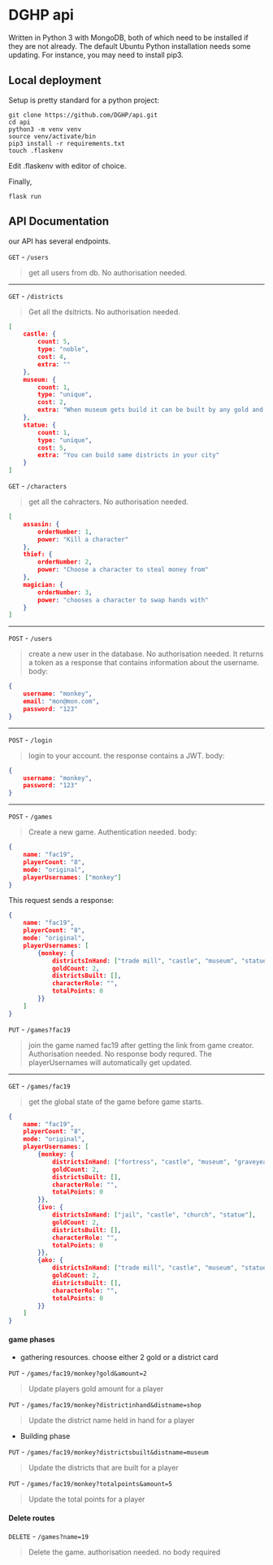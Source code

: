 # DGHP api
Written in Python 3 with MongoDB, both of which need to be installed if they are not already. The default Ubuntu Python installation needs some updating. For instance, you may need to install pip3.

## Local deployment

Setup is pretty standard for a python project:

```
git clone https://github.com/DGHP/api.git
cd api
python3 -m venv venv
source venv/activate/bin
pip3 install -r requirements.txt
touch .flaskenv
```

Edit .flaskenv with editor of choice. 

Finally,

```
flask run
```

## API Documentation

our API has several endpoints. 

`GET` - `/users`

> get all users from db. No authorisation needed.

---

`GET` - `/districts`
> Get all the dsitricts. No authorisation needed.

```json
[
	castle: {
		count: 5,
		type: "noble",
		cost: 4,
		extra: ""
	},
	museum: {
		count: 1,
		type: "unique",
		cost: 2,
		extra: "When museum gets build it can be built by any gold and is worth of double the amount" 
	},
	statue: {
		count: 1,
		type: "unique",
		cost: 5,
		extra: "You can build same districts in your city"
	}
]
```

`GET` - `/characters`
> get all the cahracters. No authorisation needed.

```json
[
	assasin: {
		orderNumber: 1,
		power: "Kill a character"
	}, 
	thief: {
		orderNumber: 2,
		power: "Choose a character to steal money from"
	},
	magician: {
		orderNumber: 3,
		power: "chooses a character to swap hands with"
	}
]
```

---

`POST` - `/users`

> create a new user in the database. No authorisation needed. It returns a token as a response that contains information about the username. body:

```json
{
	username: "monkey",
	email: "mon@mon.com",
	password: "123"
}
```

---

`POST` - `/login`

> login to your account. the response contains a JWT. body:

```json
{
	username: "monkey",
	password: "123"
}
```

---

`POST` - `/games`

> Create a new game. Authentication needed. body:

```json
{
	name: "fac19",
	playerCount: "8",
	mode: "original",
	playerUsernames: ["monkey"]
}
```

This request sends a response:

```json
{
	name: "fac19",
	playerCount: "8",
	mode: "original",
	playerUsernames: [
		{monkey: {
			districtsInHand: ["trade mill", "castle", "museum", "statue"],
			goldCount: 2,
			districtsBuilt: [],
			characterRole: "",
			totalPoints: 0
		}}
	]
}
```

`PUT` - `/games?fac19`

> join the game named fac19 after getting the link from game creator. Authorisation needed. No response body requred. The playerUsernames will automatically get updated.
---

`GET` - `/games/fac19`

> get the global state of the game before game starts.

```json
{
	name: "fac19",
	playerCount: "8",
	mode: "original",
	playerUsernames: [
		{monkey: {
			districtsInHand: ["fortress", "castle", "museum", "graveyeard"],
			goldCount: 2,
			districtsBuilt: [],
			characterRole: "",
			totalPoints: 0
		}},
		{ivo: {
			districtsInHand: ["jail", "castle", "church", "statue"],
			goldCount: 2,
			districtsBuilt: [],
			characterRole: "",
			totalPoints: 0
		}},
		{ako: {
			districtsInHand: ["trade mill", "castle", "museum", "statue"],
			goldCount: 2,
			districtsBuilt: [],
			characterRole: "",
			totalPoints: 0
		}}
	]
}
```
#### game phases

* gathering resources. choose either 2 gold or a district card

`PUT` - `/games/fac19/monkey?gold&amount=2`
> Update players gold amount for a player

`PUT` - `/games/fac19/monkey?districtinhand&distname=shop`
> Update the district name held in hand for a player

* Building phase

`PUT` - `/games/fac19/monkey?districtsbuilt&distname=museum`
> Update the districts that are built for a player

`PUT` - `/games/fac19/monkey?totalpoints&amount=5`
> Update the total points for a player

#### Delete routes
`DELETE` - `/games?name=19`
> Delete the game. authorisation needed. no body required
